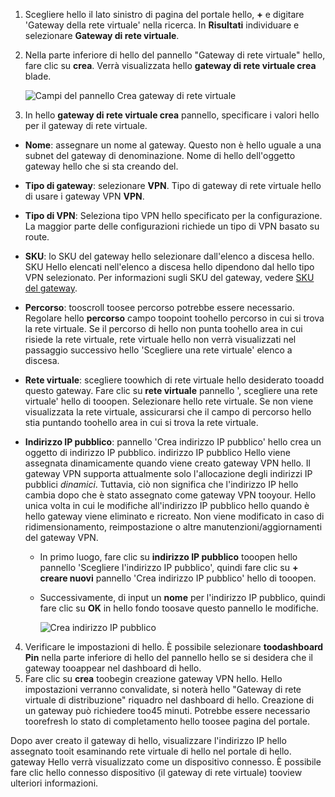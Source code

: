 1. Scegliere hello il lato sinistro di pagina del portale hello,  **+**  e digitare 'Gateway della rete virtuale' nella ricerca. In **Risultati** individuare e selezionare **Gateway di rete virtuale**.
2. Nella parte inferiore di hello del pannello "Gateway di rete virtuale" hello, fare clic su **crea**. Verrà visualizzata hello **gateway di rete virtuale crea** blade.

    ![Campi del pannello Crea gateway di rete virtuale](./media/vpn-gateway-add-gw-s2s-rm-portal-include/vnet_gw.png "Nuovo gateway")

3. In hello **gateway di rete virtuale crea** pannello, specificare i valori hello per il gateway di rete virtuale.

  - **Nome**: assegnare un nome al gateway. Questo non è hello uguale a una subnet del gateway di denominazione. Nome di hello dell'oggetto gateway hello che si sta creando del.
  - **Tipo di gateway**: selezionare **VPN**. Tipo di gateway di rete virtuale hello di usare i gateway VPN **VPN**. 
  - **Tipo di VPN**: Seleziona tipo VPN hello specificato per la configurazione. La maggior parte delle configurazioni richiede un tipo di VPN basato su route.
  - **SKU**: lo SKU del gateway hello selezionare dall'elenco a discesa hello. SKU Hello elencati nell'elenco a discesa hello dipendono dal hello tipo VPN selezionato. Per informazioni sugli SKU del gateway, vedere [SKU del gateway](../articles/vpn-gateway/vpn-gateway-about-vpn-gateway-settings.md#gwsku).
  - **Percorso**: tooscroll toosee percorso potrebbe essere necessario. Regolare hello **percorso** campo toopoint toohello percorso in cui si trova la rete virtuale. Se il percorso di hello non punta toohello area in cui risiede la rete virtuale, rete virtuale hello non verrà visualizzati nel passaggio successivo hello 'Scegliere una rete virtuale' elenco a discesa.
  - **Rete virtuale**: scegliere toowhich di rete virtuale hello desiderato tooadd questo gateway. Fare clic su **rete virtuale** pannello ', scegliere una rete virtuale' hello di tooopen. Selezionare hello rete virtuale. Se non viene visualizzata la rete virtuale, assicurarsi che il campo di percorso hello stia puntando toohello area in cui si trova la rete virtuale.
  - **Indirizzo IP pubblico**: pannello 'Crea indirizzo IP pubblico' hello crea un oggetto di indirizzo IP pubblico. indirizzo IP pubblico Hello viene assegnata dinamicamente quando viene creato gateway VPN hello. Il gateway VPN supporta attualmente solo l'allocazione degli indirizzi IP pubblici *dinamici*. Tuttavia, ciò non significa che l'indirizzo IP hello cambia dopo che è stato assegnato come gateway VPN tooyour. Hello unica volta in cui le modifiche all'indirizzo IP pubblico hello quando è hello gateway viene eliminato e ricreato. Non viene modificato in caso di ridimensionamento, reimpostazione o altre manutenzioni/aggiornamenti del gateway VPN.

    - In primo luogo, fare clic su **indirizzo IP pubblico** tooopen hello pannello 'Scegliere l'indirizzo IP pubblico', quindi fare clic su **+ creare nuovi** pannello 'Crea indirizzo IP pubblico' hello di tooopen.
    - Successivamente, di input un **nome** per l'indirizzo IP pubblico, quindi fare clic su **OK** in hello fondo toosave questo pannello le modifiche.

      ![Crea indirizzo IP pubblico](./media/vpn-gateway-add-gw-s2s-rm-portal-include/pip.png "Crea indirizzo IP pubblico")

4. Verificare le impostazioni di hello. È possibile selezionare **toodashboard Pin** nella parte inferiore di hello del pannello hello se si desidera che il gateway tooappear nel dashboard di hello. 
5. Fare clic su **crea** toobegin creazione gateway VPN hello. Hello impostazioni verranno convalidate, si noterà hello "Gateway di rete virtuale di distribuzione" riquadro nel dashboard di hello. Creazione di un gateway può richiedere too45 minuti. Potrebbe essere necessario toorefresh lo stato di completamento hello toosee pagina del portale.

Dopo aver creato il gateway di hello, visualizzare l'indirizzo IP hello assegnato tooit esaminando rete virtuale di hello nel portale di hello. gateway Hello verrà visualizzato come un dispositivo connesso. È possibile fare clic hello connesso dispositivo (il gateway di rete virtuale) tooview ulteriori informazioni.
